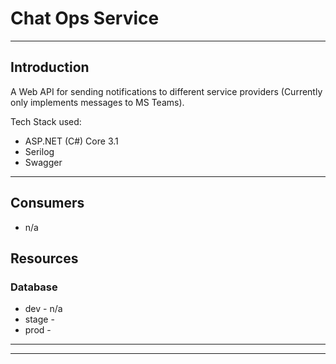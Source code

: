 # Chat Ops Service

------

## Introduction

A Web API for sending notifications to different service providers (Currently only implements messages to MS Teams). 

Tech Stack used:

* ASP.NET (C#) Core 3.1
* Serilog
* Swagger

---

## Consumers

* n/a


## Resources

### Database

* dev - n/a
* stage - 
* prod - 

------


---
